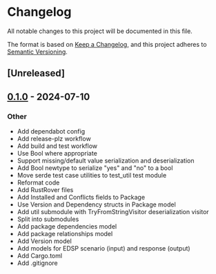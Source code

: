 # Changelog
All notable changes to this project will be documented in this file.

The format is based on [Keep a Changelog](https://keepachangelog.com/en/1.0.0/),
and this project adheres to [Semantic Versioning](https://semver.org/spec/v2.0.0.html).

## [Unreleased]

## [0.1.0](https://github.com/eviltak/apt-edsp/releases/tag/v0.1.0) - 2024-07-10

### Other
- Add dependabot config
- Add release-plz workflow
- Add build and test workflow
- Use Bool where appropriate
- Support missing/default value serialization and deserialization
- Add Bool newtype to serialize "yes" and "no" to a bool
- Move serde test case utilities to test_util test module
- Reformat code
- Add RustRover files
- Add Installed and Conflicts fields to Package
- Use Version and Dependency structs in Package model
- Add util submodule with TryFromStringVisitor deserialization visitor
- Split into submodules
- Add package dependencies model
- Add package relationships model
- Add Version model
- Add models for EDSP scenario (input) and response (output)
- Add Cargo.toml
- Add .gitignore
